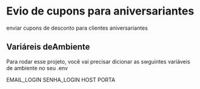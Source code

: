 # Evio de cupons para aniversariantes

enviar cupons de desconto para clientes aniversariantes

## Variáreis deAmbiente

Para rodar esse projeto, você vai precisar dicionar as swguintes variáveis de ambiente no seu .env

EMAIL_LOGIN
SENHA_LOGIN
HOST
PORTA